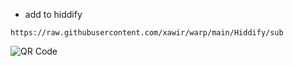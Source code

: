 - add to hiddify

`https://raw.githubusercontent.com/xawir/warp/main/Hiddify/sub`

![QR Code](https://github.com/xawir/warp/blob/main/qr-code.png "Optional title")
